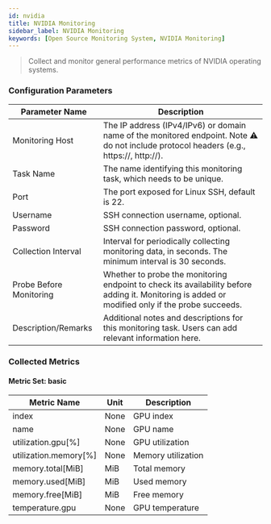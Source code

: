```yaml
---
id: nvidia  
title: NVIDIA Monitoring  
sidebar_label: NVIDIA Monitoring  
keywords: [Open Source Monitoring System, NVIDIA Monitoring]
---
```


> Collect and monitor general performance metrics of NVIDIA operating systems.

### Configuration Parameters

| Parameter Name   | Description                                                 |
|------------------|-------------------------------------------------------------|
| Monitoring Host  | The IP address (IPv4/IPv6) or domain name of the monitored endpoint. Note ⚠️ do not include protocol headers (e.g., https://, http://). |
| Task Name        | The name identifying this monitoring task, which needs to be unique. |
| Port             | The port exposed for Linux SSH, default is 22.               |
| Username         | SSH connection username, optional.                           |
| Password         | SSH connection password, optional.                           |
| Collection Interval | Interval for periodically collecting monitoring data, in seconds. The minimum interval is 30 seconds. |
| Probe Before Monitoring | Whether to probe the monitoring endpoint to check its availability before adding it. Monitoring is added or modified only if the probe succeeds. |
| Description/Remarks | Additional notes and descriptions for this monitoring task. Users can add relevant information here. |

### Collected Metrics

#### Metric Set: basic

| Metric Name            | Unit   | Description      |
|------------------------|--------|------------------|
| index                  | None   | GPU index        |
| name                   | None   | GPU name         |
| utilization.gpu[%]     | None   | GPU utilization  |
| utilization.memory[%]  | None   | Memory utilization |
| memory.total[MiB]      | MiB    | Total memory     |
| memory.used[MiB]       | MiB    | Used memory      |
| memory.free[MiB]       | MiB    | Free memory      |
| temperature.gpu        | None   | GPU temperature  |
